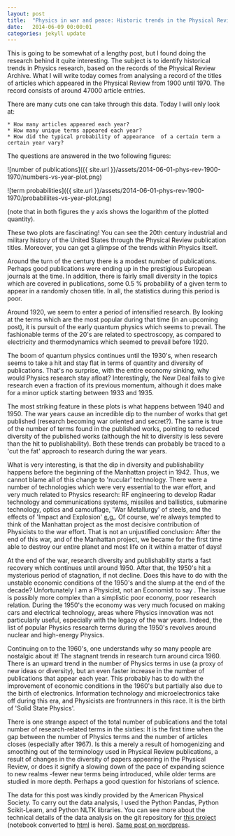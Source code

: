 ```yaml
---
layout: post
title:  "Physics in war and peace: Historic trends in the Physical Review Archive"
date:   2014-06-09 00:00:01
categories: jekyll update
---
```

This is going to be somewhat of a lengthy post, but I found doing the research behind it quite interesting. The subject is to identify historical trends in Physics research, based on the records of the Physical Review Archive. What I will write today comes from analysing a record of the titles of articles which appeared in the Physical Review from 1900 until 1970. The record consists of around 47000 article entries.

There are many cuts one can take through this data. Today I will only look at:

    * How many articles appeared each year?
    * How many unique terms appeared each year?
    * How did the typical probability of appearance  of a certain term a certain year vary?

The questions are answered in the two following figures:

![number of publications]({{ site.url }}/assets/2014-06-01-phys-rev-1900-1970/numbers-vs-year-plot.png)

![term probabilities]({{ site.url }}/assets/2014-06-01-phys-rev-1900-1970/probabiliites-vs-year-plot.png)

(note that in both figures the y axis shows the logarithm of the plotted quantity).

These two plots are fascinating! You can see the 20th century industrial and military history of the United States through the Physical Review publication titles. Moreover, you can get a glimpse of the trends within Physics itself.

Around the turn of the century there is a modest number of publications. Perhaps good publications were ending up in the prestigious European journals at the time. In addition, there is fairly small diversity in the topics which are covered in publications, some 0.5 % probability of a given term to appear in a randomly chosen title. In all, the statistics during this period is poor.

Around 1920, we seem to enter a period of intensified research. By looking at the terms which are the most popular during that time (in an upcoming post), it is pursuit of the early quantum physics which seems to prevail. The fashionable terms of the 20's are related to spectroscopy, as compared to electricity and thermodynamics which seemed to prevail before 1920.

The boom of quantum physics continues until the 1930's, when research seems to take a hit and stay flat in terms of quantity and diversity of publications. That's no surprise, with the entire economy sinking, why would Physics research stay afloat? Interestingly, the New Deal fails to give research even a fraction of its previous momentum, although it does make for a minor uptick starting between 1933 and 1935.

The most striking feature in these plots is what happens between 1940 and 1950. The war years cause an incredible dip to the number of works that get published (research becoming war oriented and secret?). The same is true of the number of terms found in the published works, pointing to reduced diversity of the published works (although the hit to diversity is less severe than the hit to publishability). Both these trends can probably be traced to a 'cut the fat' approach to research during the war years.

What is very interesting, is that the dip in diversity and publishability happens before the beginning of the Manhattan project in 1942. Thus, we cannot blame all of this change to 'nucular' technology. There were a number of technologies which were very essential to the war effort, and very much related to Physics research: RF engineering to develop Radar technology and communications systems, missiles and ballistics, submarine technology, optics and camouflage, 'War Metallurgy' of steels, and the effects of 'Impact and Explosion' [e.g.](http://www.loc.gov/rr/scitech/trs/trsosrd.html). Of course, we're always tempted to think of the Manhattan project as the most decisive contribution of Physicists to the war effort. That is not an unjustified conclusion: After the end of this war, and of the Manhattan project, we became for the first time able to destroy our entire planet and most life on it within a matter of days!

At the end of the war, research diversity and publishability starts a fast recovery which continues until around 1950. After that, the 1950's hit a mysterious period of stagnation, if not decline. Does this have to do with the unstable economic conditions of the 1950's and the slump at the end of the decade? Unfortunately I am a Physicist, not an Economist to say . The issue is possibly more complex than a simplistic poor economy, poor research relation. During the 1950's the economy was very much focused on making cars and electrical technology, areas where Physics innovation was not particularly useful, especially with the legacy of the war years. Indeed, the list of popular Physics research terms during the 1950's revolves around nuclear and high-energy Physics.

Continuing on to the 1960's, one understands why so many people are nostalgic about it! The stagnant trends in research turn around circa 1960. There is an upward trend in the number of Physics terms in use (a proxy of new ideas or diversity), but an even faster increase in the number of publications that appear each year. This probably has to do with the improvement of economic conditions in the 1960's but partially also due to the birth of electronics. Information technology and microelectronics take off during this era, and Physicists are frontrunners in this race. It is the birth of 'Solid State Physics'.

There is one strange aspect of the total number of publications and the total number of research-related terms in the sixties: It is the first time when the gap between the number of Physics terms and the number of articles closes (especially after 1967). Is this a merely a result of homogenizing and smoothing out of the terminology used in Physical Review publications, a result of changes in the diversity of papers appearing in the Physical Review, or does it signify a slowing down of the pace of expanding science to new realms -fewer new terms being introduced, while older terms are studied in more depth. Perhaps a good question for historians of science.

The  data for this post was kindly provided by the American Physical Society. To carry out the data analysis, I used the Python Pandas, Python Scikit-Learn, and Python NLTK libraries. You can see more about the technical details of the data analysis on the git repository for [this project](https://github.com/nikos-daniilidis/haystack) (notebook converted to [html](http://nikos-daniilidis.github.io/haystack/parse-pr-xml.html) is here). [Same post on wordpress](http://oligotropos.wordpress.com/2014/06/01/physics-in-war-and-peace-historic-trends-in-the-physical-review-archive/).
